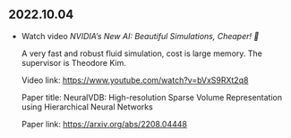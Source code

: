 2022.10.04
---

- Watch video *NVIDIA’s New AI: Beautiful Simulations, Cheaper! 💨*
  
  A very fast and robust fluid simulation, cost is large memory.
  The supervisor is Theodore Kim.

  Video link: <https://www.youtube.com/watch?v=bVxS9RXt2q8>

  Paper title: NeuralVDB: High-resolution Sparse Volume Representation using Hierarchical Neural Networks

  Paper link: <https://arxiv.org/abs/2208.04448>


